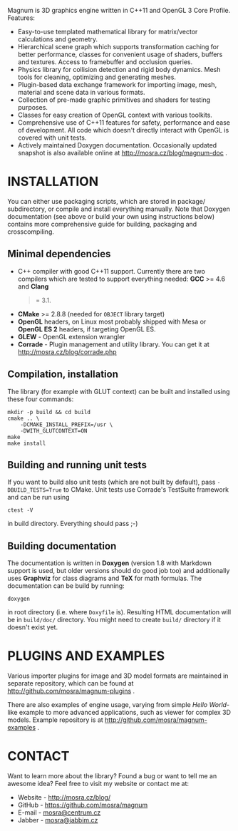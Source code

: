 Magnum is 3D graphics engine written in C++11 and OpenGL 3 Core Profile.
Features:

 * Easy-to-use templated mathematical library for matrix/vector calculations
   and geometry.
 * Hierarchical scene graph which supports transformation caching for better
   performance, classes for convenient usage of shaders, buffers and textures.
   Access to framebuffer and occlusion queries.
 * Physics library for collision detection and rigid body dynamics. Mesh tools
   for cleaning, optimizing and generating meshes.
 * Plugin-based data exchange framework for importing image, mesh, material
   and scene data in various formats.
 * Collection of pre-made graphic primitives and shaders for testing purposes.
 * Classes for easy creation of OpenGL context with various toolkits.
 * Comprehensive use of C++11 features for safety, performance and ease of
   development. All code which doesn't directly interact with OpenGL is
   covered with unit tests.
 * Actively maintained Doxygen documentation. Occasionally updated snapshot is
   also available online at http://mosra.cz/blog/magnum-doc .

INSTALLATION
============

You can either use packaging scripts, which are stored in package/
subdirectory, or compile and install everything manually. Note that Doxygen
documentation (see above or build your own using instructions below) contains
more comprehensive guide for building, packaging and crosscompiling.

Minimal dependencies
--------------------

 * C++ compiler with good C++11 support. Currently there are two compilers
   which are tested to support everything needed: **GCC** >= 4.6 and **Clang**
   >= 3.1.
 * **CMake** >= 2.8.8 (needed for `OBJECT` library target)
 * **OpenGL** headers, on Linux most probably shipped with Mesa or
   **OpenGL ES 2** headers, if targeting OpenGL ES.
 * **GLEW** - OpenGL extension wrangler
 * **Corrade** - Plugin management and utility library. You can get it at
   http://mosra.cz/blog/corrade.php

Compilation, installation
-------------------------

The library (for example with GLUT context) can be built and installed using
these four commands:

    mkdir -p build && cd build
    cmake .. \
        -DCMAKE_INSTALL_PREFIX=/usr \
        -DWITH_GLUTCONTEXT=ON
    make
    make install

Building and running unit tests
-------------------------------

If you want to build also unit tests (which are not built by default), pass
`-DBUILD_TESTS=True` to CMake. Unit tests use Corrade's TestSuite framework
and can be run using

    ctest -V

in build directory. Everything should pass ;-)

Building documentation
----------------------

The documentation is written in **Doxygen** (version 1.8 with Markdown support
is used, but older versions should do good job too) and additionally uses
**Graphviz** for class diagrams and **TeX** for math formulas. The
documentation can be build by running:

    doxygen

in root directory (i.e. where `Doxyfile` is). Resulting HTML documentation
will be in `build/doc/` directory. You might need to create `build/` directory
if it doesn't exist yet.

PLUGINS AND EXAMPLES
====================

Various importer plugins for image and 3D model formats are maintained in
separate repository, which can be found at
http://github.com/mosra/magnum-plugins .

There are also examples of engine usage, varying from simple *Hello
World*-like example to more advanced applications, such as viewer for complex
3D models. Example repository is at http://github.com/mosra/magnum-examples .

CONTACT
=======

Want to learn more about the library? Found a bug or want to tell me an
awesome idea? Feel free to visit my website or contact me at:

 * Website - http://mosra.cz/blog/
 * GitHub - https://github.com/mosra/magnum
 * E-mail - mosra@centrum.cz
 * Jabber - mosra@jabbim.cz

